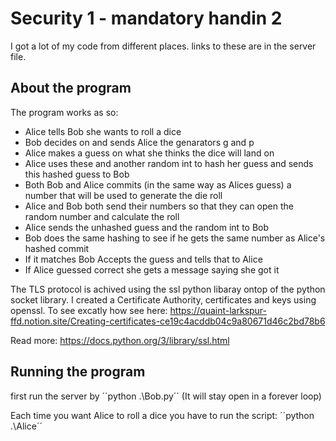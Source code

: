 # Security 1 - mandatory handin 2

I got a lot of my code from different places. links to these are in the server file.

## About the program

The program works as so:

- Alice tells Bob she wants to roll a dice
- Bob decides on and sends Alice the genarators g and p
- Alice makes a guess on what she thinks the dice will land on
- Alice uses these and another random int to hash her guess and sends this hashed guess to Bob
- Both Bob and Alice commits (in the same way as Alices guess) a number that will be used to generate the die roll
- Alice and Bob both send their numbers so that they can open the random number and calculate the roll
- Alice sends the unhashed guess and the random int to Bob
- Bob does the same hashing to see if he gets the same number as Alice's hashed commit
- If it matches Bob Accepts the guess and tells that to Alice
- If Alice guessed correct she gets a message saying she got it

The TLS protocol is achived using the ssl python libaray ontop of the python socket library.
I created a Certificate Authority, certificates and keys using openssl. To see excatly how see here:
<https://quaint-larkspur-ffd.notion.site/Creating-certificates-ce19c4acddb04c9a80671d46c2bd78b6>

Read more:
<https://docs.python.org/3/library/ssl.html>

## Running the program

first run the server by
´´python .\Bob.py´´
(It will stay open in a forever loop)

Each time you want Alice to roll a dice you have to run the script:
´´python .\Alice´´
